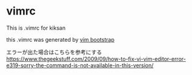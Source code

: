 # vimrc
This is .vimrc for kiksan

this .vimrc was generated by [vim bootstrap](https://vim-bootstrap.com/)


エラーが出た場合はこちらを参考にする
https://www.thegeekstuff.com/2009/09/how-to-fix-vi-vim-editor-error-e319-sorry-the-command-is-not-available-in-this-version/
